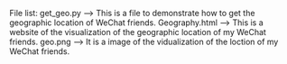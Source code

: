 File list:
    get_geo.py --> This is a file to demonstrate how to get the geographic 
  location of WeChat friends.
    Geography.html --> This is a website of the visualization of the geographic 
  location of my WeChat friends.
    geo.png --> It is a image of the vidualization of the loction of my WeChat 
  friends. 